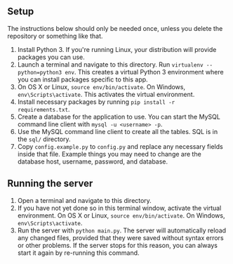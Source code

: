 ## Setup
The instructions below should only be needed once, unless you delete
the repository or something like that.

1. Install Python 3. If you're running Linux, your distribution will
   provide packages you can use.
2. Launch a terminal and navigate to this directory. Run
   `virtualenv --python=python3 env`. This creates a virtual Python 3
   environment where you can install packages specific to this app.
3. On OS X or Linux, `source env/bin/activate`. On Windows,
   `env\Scripts\activate`. This activates the virtual environment.
4. Install necessary packages by running
   `pip install -r requirements.txt`.
5. Create a database for the application to use. You can start the
   MySQL command line client with `mysql -u <username> -p`.
6. Use the MySQL command line client to create all the tables. SQL
   is in the `sql/` directory.
7. Copy `config.example.py` to `config.py` and replace any necessary
   fields inside that file. Example things you may need to change are
   the database host, username, password, and database.
   
## Running the server
1. Open a terminal and navigate to this directory.
2. If you have not yet done so in this terminal window, activate
   the virtual environment. On OS X or Linux,
   `source env/bin/activate`. On Windows, `env\Scripts\activate`.
3. Run the server with `python main.py`. The server will automatically
   reload any changed files, provided that they were saved without
   syntax errors or other problems. If the server stops for this
   reason, you can always start it again by re-running this command.
